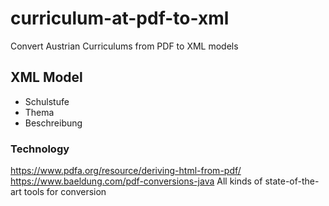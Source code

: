 # curriculum-at-pdf-to-xml
Convert Austrian Curriculums from PDF to XML models

## XML Model
* Schulstufe
* Thema
* Beschreibung


### Technology
https://www.pdfa.org/resource/deriving-html-from-pdf/ 
https://www.baeldung.com/pdf-conversions-java All kinds of state-of-the-art tools for conversion
